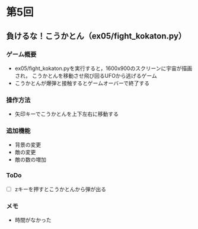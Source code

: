 # 第5回
## 負けるな！こうかとん（ex05/fight_kokaton.py）
### ゲーム概要
- ex05/fight_kokaton.pyを実行すると，1600x900のスクリーンに宇宙が描画され，
こうかとんを移動させ飛び回るUFOから逃げるゲーム
- こうかとんが爆弾と接触するとゲームオーバーで終了する
### 操作方法
- 矢印キーでこうかとんを上下左右に移動する
### 追加機能
- 背景の変更
- 敵の変更
- 敵の数の増加
### ToDo
- [ ] zキーを押すとこうかとんから弾が出る
### メモ
- 時間がなかった